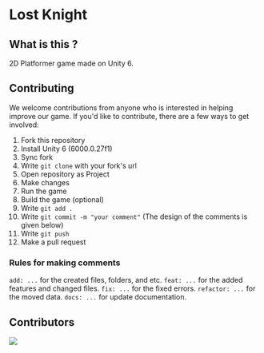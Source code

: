 # Lost Knight

## What is this ? 
2D Platformer game made on Unity 6.

## Contributing
We welcome contributions from anyone who is interested in helping improve our game. If you'd like to contribute, there are a few ways to get involved:
1. Fork this repository
2. Install Unity 6 (6000.0.27f1)
3. Sync fork
4. Write ```git clone``` with your fork's url
5. Open repository as Project
6. Make changes
7. Run the game
8. Build the game (optional)
9. Write ```git add .```
10. Write ```git commit -m "your comment"``` (The design of the comments is given below)
11. Write ```git push```
12. Make a pull request
    
### Rules for making comments
```add: ...``` for the created files, folders, and etc.
```feat: ...``` for the added features and changed files.
```fix: ...``` for the fixed errors.
```refactor: ...``` for the moved data.
```docs: ...``` for update documentation.

## Contributors
<a href="https://github.com/tidmkhokhlov/Lost-Knight/graphs/contributors">
  <img src="https://contrib.rocks/image?repo=tidmkhokhlov/Lost-Knight" />
</a>

